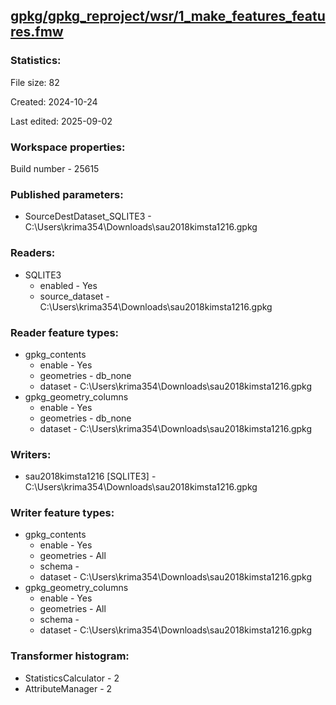﻿## [gpkg/gpkg_reproject/wsr/1_make_features_features.fmw](https://github.com/kicki58/kix_working_dir/blob/master/gpkg/gpkg_reproject/wsr/1_make_features_features.fmw)

### Statistics:
File size: 82

Created: 2024-10-24

Last edited: 2025-09-02


### Workspace properties:
Build number    - 25615

### Published parameters:
*  SourceDestDataset_SQLITE3    -   C:\Users\krima354\Downloads\sau2018kimsta1216.gpkg

### Readers:
*  SQLITE3
    * enabled    -  Yes
    * source_dataset    -   C:\Users\krima354\Downloads\sau2018kimsta1216.gpkg

### Reader feature types:
*  gpkg_contents
    * enable - Yes
    * geometries - db_none
    * dataset - C:\Users\krima354\Downloads\sau2018kimsta1216.gpkg
*  gpkg_geometry_columns
    * enable - Yes
    * geometries - db_none
    * dataset - C:\Users\krima354\Downloads\sau2018kimsta1216.gpkg


### Writers:
*  sau2018kimsta1216 [SQLITE3]    -   C:\Users\krima354\Downloads\sau2018kimsta1216.gpkg

### Writer feature types:
*  gpkg_contents
    * enable - Yes
    * geometries - All
    * schema - 
    * dataset - C:\Users\krima354\Downloads\sau2018kimsta1216.gpkg
*  gpkg_geometry_columns
    * enable - Yes
    * geometries - All
    * schema - 
    * dataset - C:\Users\krima354\Downloads\sau2018kimsta1216.gpkg

### Transformer histogram:
*  StatisticsCalculator    -   2
*  AttributeManager    -   2

